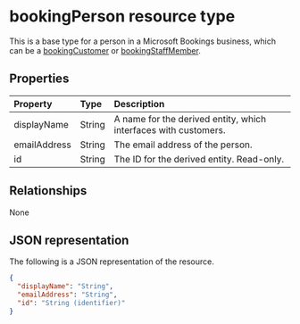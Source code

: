 # bookingPerson resource type

This is a base type for a person in a Microsoft Bookings business, which can be a [bookingCustomer](bookingcustomer.md) or [bookingStaffMember](bookingstaffmember.md).

## Properties
| Property	   | Type	|Description|
|:---------------|:--------|:----------|
|displayName|String|A name for the derived entity, which interfaces with customers.|
|emailAddress|String|The email address of the person.|
|id|String| The ID for the derived entity. Read-only.|

## Relationships
None


## JSON representation

The following is a JSON representation of the resource.

<!-- {
  "blockType": "resource",
  "optionalProperties": [

  ],
  "@odata.type": "microsoft.graph.bookingPerson"
}-->

```json
{
  "displayName": "String",
  "emailAddress": "String",
  "id": "String (identifier)"
}

```

<!-- uuid: 8fcb5dbc-d5aa-4681-8e31-b001d5168d79
2015-10-25 14:57:30 UTC -->
<!-- {
  "type": "#page.annotation",
  "description": "bookingPerson resource",
  "keywords": "",
  "section": "documentation",
  "tocPath": ""
}-->
